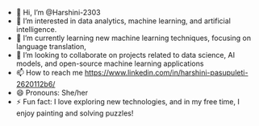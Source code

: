- 👋 Hi, I’m @Harshini-2303
- 👀 I’m interested in data analytics, machine learning, and artificial intelligence.
- 🌱 I’m currently learning new machine learning techniques, focusing on language translation,
- 💞️ I’m looking to collaborate on projects related to data science, AI models, and open-source machine learning applications
- 📫 How to reach me https://www.linkedin.com/in/harshini-pasupuleti-2620112b6/
- 😄 Pronouns: She/her
- ⚡ Fun fact:  I love exploring new technologies, and in my free time, I enjoy painting and solving puzzles!

<!---
Harshini-2303/Harshini-2303 is a ✨ special ✨ repository because its `README.md` (this file) appears on your GitHub profile.
You can click the Preview link to take a look at your changes.
--->
